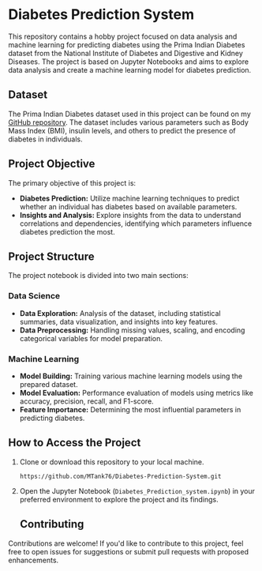 # Diabetes Prediction System

This repository contains a hobby project focused on data analysis and machine learning for predicting diabetes using the Prima Indian Diabetes dataset from the National Institute of Diabetes and Digestive and Kidney Diseases. The project is based on Jupyter Notebooks and aims to explore data analysis and create a machine learning model for diabetes prediction.

## Dataset

The Prima Indian Diabetes dataset used in this project can be found on my [GitHub repository](https://github.com/MTank76/Diabetes-Prediction-System). The dataset includes various parameters such as Body Mass Index (BMI), insulin levels, and others to predict the presence of diabetes in individuals.

## Project Objective

The primary objective of this project is:

- **Diabetes Prediction:** Utilize machine learning techniques to predict whether an individual has diabetes based on available parameters.
- **Insights and Analysis:** Explore insights from the data to understand correlations and dependencies, identifying which parameters influence diabetes prediction the most.

## Project Structure

The project notebook is divided into two main sections:

### Data Science

- **Data Exploration:** Analysis of the dataset, including statistical summaries, data visualization, and insights into key features.
- **Data Preprocessing:** Handling missing values, scaling, and encoding categorical variables for model preparation.

### Machine Learning

- **Model Building:** Training various machine learning models using the prepared dataset.
- **Model Evaluation:** Performance evaluation of models using metrics like accuracy, precision, recall, and F1-score.
- **Feature Importance:** Determining the most influential parameters in predicting diabetes.

## How to Access the Project

1. Clone or download this repository to your local machine.
   ```
   https://github.com/MTank76/Diabetes-Prediction-System.git
   ```
3. Open the Jupyter Notebook (`Diabetes_Prediction_system.ipynb`) in your preferred environment to explore the project and its findings.

   ## Contributing

Contributions are welcome! If you'd like to contribute to this project, feel free to open issues for suggestions or submit pull requests with proposed enhancements.


